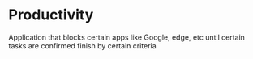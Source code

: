 # Productivity
Application that blocks certain apps like Google, edge, etc until certain tasks are confirmed finish by certain criteria
